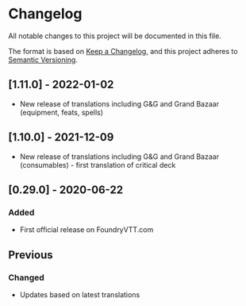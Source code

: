 # Changelog
All notable changes to this project will be documented in this file.

The format is based on [Keep a Changelog](https://keepachangelog.com/en/1.0.0/),
and this project adheres to [Semantic Versioning](https://semver.org/spec/v2.0.0.html).

## [1.11.0] - 2022-01-02 
- New release of translations including G&G and Grand Bazaar (equipment, feats, spells) 

## [1.10.0] - 2021-12-09 
- New release of translations including G&G and Grand Bazaar (consumables) - first translation of critical deck

## [0.29.0] - 2020-06-22 
### Added
- First official release on FoundryVTT.com

## Previous
### Changed
- Updates based on latest translations
